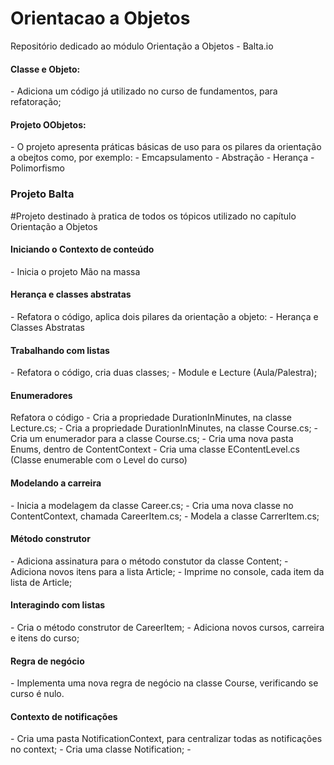# Orientacao a Objetos
Repositório dedicado ao módulo Orientação a Objetos - Balta.io

<h4>Classe e Objeto:</h4>
  - Adiciona um código já utilizado no curso de fundamentos, para refatoração;
    
<h4>Projeto OObjetos:</h4>
- O projeto apresenta práticas básicas de uso para os pilares da orientação a obejtos como, por exemplo:
  - Emcapsulamento
  - Abstração
  - Herança 
  - Polimorfismo

<h3>Projeto Balta</h3>
#Projeto destinado à pratica de todos os tópicos utilizado no capítulo Orientação a Objetos
<h4>Iniciando o Contexto de conteúdo</h4>
- Inicia o projeto Mão na massa

<h4>Herança e classes abstratas</h4>
- Refatora o código, aplica dois pilares da orientação a objeto:
  - Herança e Classes Abstratas

<h4>Trabalhando com listas</h4>
- Refatora o código, cria duas classes;
- Module e Lecture (Aula/Palestra);

<h4>Enumeradores</h4>
Refatora o código
- Cria a propriedade DurationInMinutes, na classe Lecture.cs;
- Cria a propriedade DurationInMinutes, na classe Course.cs;
- Cria um enumerador para a classe Course.cs;
  - Cria uma nova pasta Enums, dentro de ContentContext
  - Cria uma classe EContentLevel.cs (Classe enumerable com o Level do curso)

<h4>Modelando a carreira</h4>
- Inicia a modelagem da classe Career.cs;
- Cria uma nova classe no ContentContext, chamada CareerItem.cs;
    - Modela a classe CarrerItem.cs;

<h4>Método construtor</h4>
- Adiciona assinatura para o método constutor da classe Content;
- Adiciona novos itens para a lista Article;
- Imprime no console, cada item da lista de Article;

<h4>Interagindo com listas</h4>
- Cria o método construtor de CareerItem;
- Adiciona novos cursos, carreira e itens do curso;

<h4>Regra de negócio</h4>
- Implementa uma nova regra de negócio na classe Course, verificando se curso é nulo.

<h4>Contexto de notificações</h4>
- Cria uma pasta NotificationContext, para centralizar todas as notificações no context;
- Cria uma classe Notification;
- 